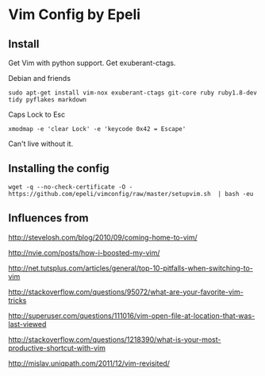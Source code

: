 # Vim Config by Epeli

## Install

Get Vim with python support.
Get exuberant-ctags.

Debian and friends

    sudo apt-get install vim-nox exuberant-ctags git-core ruby ruby1.8-dev tidy pyflakes markdown

Caps Lock to Esc

    xmodmap -e 'clear Lock' -e 'keycode 0x42 = Escape'

Can't live without it.

## Installing the config

    wget -q --no-check-certificate -O - https://github.com/epeli/vimconfig/raw/master/setupvim.sh  | bash -eu

## Influences from

http://stevelosh.com/blog/2010/09/coming-home-to-vim/

http://nvie.com/posts/how-i-boosted-my-vim/

http://net.tutsplus.com/articles/general/top-10-pitfalls-when-switching-to-vim

http://stackoverflow.com/questions/95072/what-are-your-favorite-vim-tricks

http://superuser.com/questions/111016/vim-open-file-at-location-that-was-last-viewed

http://stackoverflow.com/questions/1218390/what-is-your-most-productive-shortcut-with-vim

http://mislav.uniqpath.com/2011/12/vim-revisited/